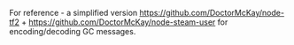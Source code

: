 For reference - a simplified version https://github.com/DoctorMcKay/node-tf2 + https://github.com/DoctorMcKay/node-steam-user for encoding/decoding GC messages.